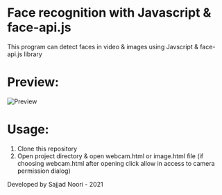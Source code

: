 # Face recognition with Javascript & face-api.js

This program can detect faces in video & images using Javscript & face-api.js library

# Preview:
![Preview](https://s21.picofile.com/file/8444284192/face_api.PNG)

# Usage:
1. Clone this repository
2. Open project directory & open webcam.html or image.html file (if choosing webcam.html after opening click allow in access to camera permission dialog)

Developed by Sajjad Noori - 2021
